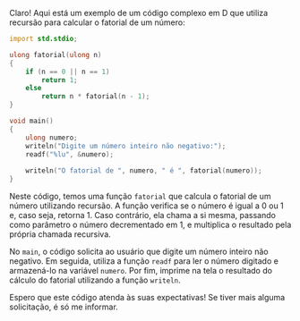 Claro! Aqui está um exemplo de um código complexo em D que utiliza recursão para calcular o fatorial de um número:

```d
import std.stdio;

ulong fatorial(ulong n)
{
    if (n == 0 || n == 1)
        return 1;
    else
        return n * fatorial(n - 1);
}

void main()
{
    ulong numero;
    writeln("Digite um número inteiro não negativo:");
    readf("%lu", &numero);
    
    writeln("O fatorial de ", numero, " é ", fatorial(numero));
}
```

Neste código, temos uma função `fatorial` que calcula o fatorial de um número utilizando recursão. A função verifica se o número é igual a 0 ou 1 e, caso seja, retorna 1. Caso contrário, ela chama a si mesma, passando como parâmetro o número decrementado em 1, e multiplica o resultado pela própria chamada recursiva.

No `main`, o código solicita ao usuário que digite um número inteiro não negativo. Em seguida, utiliza a função `readf` para ler o número digitado e armazená-lo na variável `numero`. Por fim, imprime na tela o resultado do cálculo do fatorial utilizando a função `writeln`.

Espero que este código atenda às suas expectativas! Se tiver mais alguma solicitação, é só me informar.